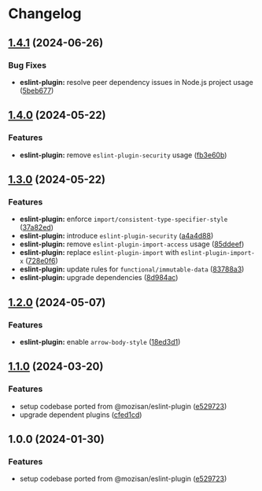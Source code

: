 # Changelog

## [1.4.1](https://github.com/touchspot/eslint-plugin/compare/v1.4.0...v1.4.1) (2024-06-26)


### Bug Fixes

* **eslint-plugin:** resolve peer dependency issues in Node.js project usage ([5beb677](https://github.com/touchspot/eslint-plugin/commit/5beb67774da2b3d66609042439a1412ed5afc14e))

## [1.4.0](https://github.com/touchspot/eslint-plugin/compare/v1.3.0...v1.4.0) (2024-05-22)


### Features

* **eslint-plugin:** remove `eslint-plugin-security` usage ([fb3e60b](https://github.com/touchspot/eslint-plugin/commit/fb3e60b5c2b736a22f487a11f9223d6428ece244))

## [1.3.0](https://github.com/touchspot/eslint-plugin/compare/v1.2.0...v1.3.0) (2024-05-22)


### Features

* **eslint-plugin:** enforce `import/consistent-type-specifier-style` ([37a82ed](https://github.com/touchspot/eslint-plugin/commit/37a82edd93988b431be26cc8f644097b8133b8c3))
* **eslint-plugin:** introduce `eslint-plugin-security` ([a4a4d88](https://github.com/touchspot/eslint-plugin/commit/a4a4d88ebfc4db1fc436183fe454cb07236b2e7c))
* **eslint-plugin:** remove `eslint-plugin-import-access` usage ([85ddeef](https://github.com/touchspot/eslint-plugin/commit/85ddeef87df0b6591f55626b8439cb2dfe14f1b5))
* **eslint-plugin:** replace `eslint-plugin-import` with `eslint-plugin-import-x` ([728e0f6](https://github.com/touchspot/eslint-plugin/commit/728e0f66b97dce50631f116f739560bd2b5cf36b))
* **eslint-plugin:** update rules for `functional/immutable-data` ([83788a3](https://github.com/touchspot/eslint-plugin/commit/83788a35e77ad5b214cd81acb36290357ae2acd4))
* **eslint-plugin:** upgrade dependencies ([8d984ac](https://github.com/touchspot/eslint-plugin/commit/8d984acb7abc400f40a1a5d887b87a3fff348ae4))

## [1.2.0](https://github.com/touchspot/eslint-plugin/compare/v1.1.0...v1.2.0) (2024-05-07)


### Features

* **eslint-plugin:** enable `arrow-body-style` ([18ed3d1](https://github.com/touchspot/eslint-plugin/commit/18ed3d1c3091f5bd0f358d67e7a726a366eee107))

## [1.1.0](https://github.com/touchspot/eslint-plugin/compare/v1.0.0...v1.1.0) (2024-03-20)


### Features

* setup codebase ported from @mozisan/eslint-plugin ([e529723](https://github.com/touchspot/eslint-plugin/commit/e529723d78a26e61fe8c89f9fbf36db650ec4998))
* upgrade dependent plugins ([cfed1cd](https://github.com/touchspot/eslint-plugin/commit/cfed1cd6fec2d3e3f022b5fe799a27b4ef72d55c))

## 1.0.0 (2024-01-30)


### Features

* setup codebase ported from @mozisan/eslint-plugin ([e529723](https://github.com/touchspot/eslint-plugin/commit/e529723d78a26e61fe8c89f9fbf36db650ec4998))
